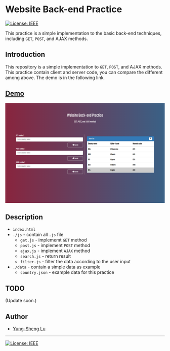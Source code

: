 # Website Back-end Practice

[![License: IEEE](https://img.shields.io/badge/License-CC%20BY--NC--SA%204.0-lightgrey.svg)](http://creativecommons.org/licenses/by-nc-sa/4.0/)

This practice is a simple implementation to the basic back-end techniques, including `GET`, `POST`, and AJAX methods.

## Introduction

This repository is a simple implementation to `GET`, `POST`, and AJAX methods. This practice contain client and server code, you can compare the different among above. The demo is in the following link.

## [Demo](#)

![Demo View](img/demo.png)

## Description

* `index.html`
* `./js` - contain all `.js` file
    * `get.js` - implememt `GET` method
    * `post.js` - implement `POST` method
    * `ajax.js` - implement `AJAX` method
    * `search.js` - return result
    * `filter.js` - filter the data according to the user input
* `./data` - contain a simple data as example
    * `country.json` - example data for this practice

## TODO

(Update soon.)

## Author

* [Yung-Sheng Lu](https://github.com/yungshenglu)

---
[![License: IEEE](https://img.shields.io/badge/License-CC%20BY--NC--SA%204.0-lightgrey.svg)](http://creativecommons.org/licenses/by-nc-sa/4.0/)


